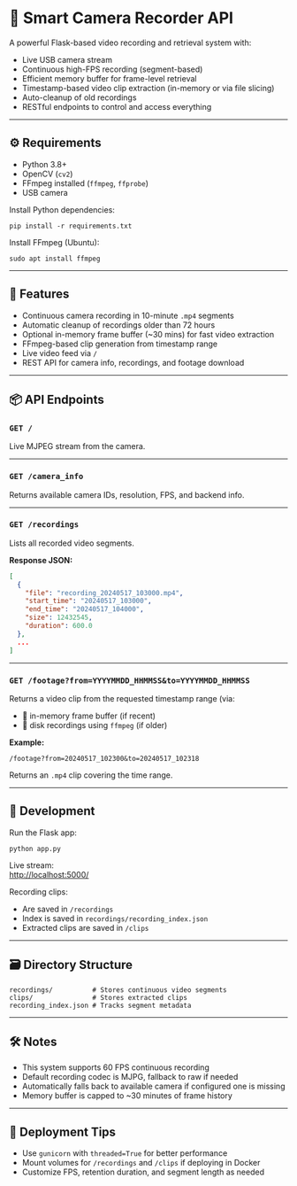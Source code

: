 # 🎥 Smart Camera Recorder API

A powerful Flask-based video recording and retrieval system with:

- Live USB camera stream
- Continuous high-FPS recording (segment-based)
- Efficient memory buffer for frame-level retrieval
- Timestamp-based video clip extraction (in-memory or via file slicing)
- Auto-cleanup of old recordings
- RESTful endpoints to control and access everything

---

## ⚙️ Requirements

- Python 3.8+
- OpenCV (`cv2`)
- FFmpeg installed (`ffmpeg`, `ffprobe`)
- USB camera

Install Python dependencies:

```
pip install -r requirements.txt
```

Install FFmpeg (Ubuntu):

```
sudo apt install ffmpeg
```

---

## 🧠 Features

- Continuous camera recording in 10-minute `.mp4` segments
- Automatic cleanup of recordings older than 72 hours
- Optional in-memory frame buffer (~30 mins) for fast video extraction
- FFmpeg-based clip generation from timestamp range
- Live video feed via `/`
- REST API for camera info, recordings, and footage download

---

## 📦 API Endpoints

### `GET /`
Live MJPEG stream from the camera.

---

### `GET /camera_info`
Returns available camera IDs, resolution, FPS, and backend info.

---

### `GET /recordings`
Lists all recorded video segments.

**Response JSON:**
```json
[
  {
    "file": "recording_20240517_103000.mp4",
    "start_time": "20240517_103000",
    "end_time": "20240517_104000",
    "size": 12432545,
    "duration": 600.0
  },
  ...
]
```

---

### `GET /footage?from=YYYYMMDD_HHMMSS&to=YYYYMMDD_HHMMSS`

Returns a video clip from the requested timestamp range (via:
- 🧠 in-memory frame buffer (if recent)
- 📂 disk recordings using `ffmpeg` (if older)

**Example:**
```
/footage?from=20240517_102300&to=20240517_102318
```

Returns an `.mp4` clip covering the time range.

---

## 🧪 Development

Run the Flask app:

```
python app.py
```

Live stream:  
[http://localhost:5000/](http://localhost:5000/)

Recording clips:
- Are saved in `/recordings`
- Index is saved in `recordings/recording_index.json`
- Extracted clips are saved in `/clips`

---

## 🗃️ Directory Structure

```
recordings/          # Stores continuous video segments
clips/               # Stores extracted clips
recording_index.json # Tracks segment metadata
```

---

## 🛠️ Notes

- This system supports 60 FPS continuous recording
- Default recording codec is MJPG, fallback to raw if needed
- Automatically falls back to available camera if configured one is missing
- Memory buffer is capped to ~30 minutes of frame history

---

## 🚀 Deployment Tips

- Use `gunicorn` with `threaded=True` for better performance
- Mount volumes for `/recordings` and `/clips` if deploying in Docker
- Customize FPS, retention duration, and segment length as needed
